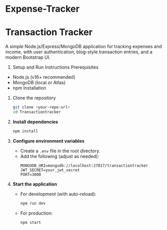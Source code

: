 # Expense-Tracker
# Transaction Tracker

A simple Node.js/Express/MongoDB application for tracking expenses and income, with user authentication, blog-style transaction entries, and a modern Bootstrap UI.
1. Setup and Run Instructions
Prerequisites
- Node.js (v16+ recommended)
- MongoDB (local or Atlas)
- npm
Installation

1. Clone the repository
   ```bash
   git clone <your-repo-url>
   cd Transactiontracker
   ```

2. **Install dependencies**
   ```bash
   npm install
   ```

3. **Configure environment variables**
   - Create a `.env` file in the root directory.
   - Add the following (adjust as needed):
     ```
     MONGODB_URI=mongodb://localhost:27017/transactiontracker
     JWT_SECRET=your_jwt_secret
     PORT=3000
     ```

4. **Start the application**
   - For development (with auto-reload):
     ```bash
     npm run dev
     ```
   - For production:
     ```bash
     npm start
